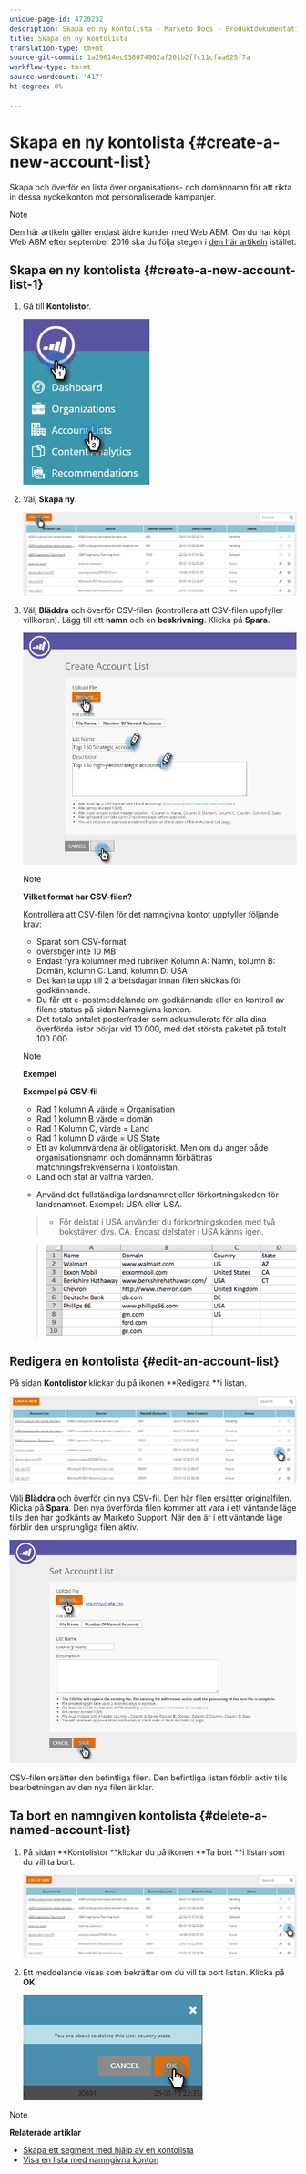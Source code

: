 ```yaml
---
unique-page-id: 4720232
description: Skapa en ny kontolista - Marketo Docs - Produktdokumentation
title: Skapa en ny kontolista
translation-type: tm+mt
source-git-commit: 1a29614ec938074902af201b2ffc11cfaa625f7a
workflow-type: tm+mt
source-wordcount: '417'
ht-degree: 0%

---
```



# Skapa en ny kontolista {#create-a-new-account-list}

Skapa och överför en lista över organisations- och domännamn för att rikta in dessa nyckelkonton mot personaliserade kampanjer.

>[!NOTE]
>
>Den här artikeln gäller endast äldre kunder med Web ABM. Om du har köpt Web ABM efter september 2016 ska du följa stegen i [den här artikeln](http://docs.marketo.com/display/DOCS/Account+Lists#AccountLists-CreateaNewAccountList) istället.

## Skapa en ny kontolista {#create-a-new-account-list-1}

1. Gå till **Kontolistor**.

   ![](assets/dropdown-account-lists-hand.jpg)

1. Välj **Skapa ny**.

   ![](assets/create-new-account-list-hand.jpg)

1. Välj **Bläddra** och överför CSV-filen (kontrollera att CSV-filen uppfyller villkoren). Lägg till ett **namn** och en **beskrivning**. Klicka på **Spara**.

   ![](assets/create-account-list-hands.jpg)

   >[!NOTE]
   >
   >**Vilket format har CSV-filen?**
   >
   >
   >Kontrollera att CSV-filen för det namngivna kontot uppfyller följande krav:
   >
   >* Sparat som CSV-format
   >* överstiger inte 10 MB
   >* Endast fyra kolumner med rubriken Kolumn A: Namn, kolumn B: Domän, kolumn C: Land, kolumn D: USA
   >* Det kan ta upp till 2 arbetsdagar innan filen skickas för godkännande.
   >* Du får ett e-postmeddelande om godkännande eller en kontroll av filens status på sidan Namngivna konton.
   >* Det totala antalet poster/rader som ackumulerats för alla dina överförda listor börjar vid 10 000, med det största paketet på totalt 100 000.


   >[!NOTE]
   >
   >**Exempel**
   >
   >**Exempel på CSV-fil**
   >
   >* Rad 1 kolumn A värde = Organisation
   >* Rad 1 kolumn B värde = domän
   >* Rad 1 Kolumn C, värde = Land
   >* Rad 1 kolumn D värde = US State
   >* Ett av kolumnvärdena är obligatoriskt. Men om du anger både organisationsnamn och domännamn förbättras matchningsfrekvenserna i kontolistan.
   >* Land och stat är valfria värden.

      >
      >  
   * Använd det fullständiga landsnamnet eller förkortningskoden för landsnamnet. Exempel: USA eller USA.
   >  * För delstat i USA använder du förkortningskoden med två bokstäver, dvs. CA. Endast delstater i USA känns igen.

   >    
   >![](assets/image2015-2-25-12-3a19-3a10.png)

## Redigera en kontolista {#edit-an-account-list}

På sidan **Kontolistor** klickar du på ikonen **Redigera **i listan.

![](assets/create-new-account-list-edit.jpg)

Välj **Bläddra** och överför din nya CSV-fil. Den här filen ersätter originalfilen. Klicka på **Spara**. Den nya överförda filen kommer att vara i ett väntande läge tills den har godkänts av Marketo Support. När den är i ett väntande läge förblir den ursprungliga filen aktiv.

![](assets/set-account-list-edit-hands.jpg)

CSV-filen ersätter den befintliga filen. Den befintliga listan förblir aktiv tills bearbetningen av den nya filen är klar.

## Ta bort en namngiven kontolista {#delete-a-named-account-list}

1. På sidan **Kontolistor **klickar du på ikonen **Ta bort **i listan som du vill ta bort.

   ![](assets/create-new-account-list-delete.jpg)

1. Ett meddelande visas som bekräftar om du vill ta bort listan. Klicka på **OK**.

   ![](assets/delete-notification-hand.jpg)

>[!NOTE]
>
>**Relaterade artiklar**
>
>* [Skapa ett segment med hjälp av en kontolista](create-a-segment-using-an-account-list.md)
>* [Visa en lista med namngivna konton](http://docs.marketo.com/pages/viewpage.action?pageid=4720244)

